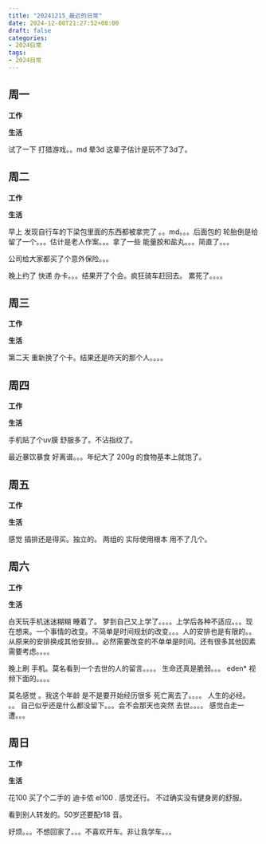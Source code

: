 ```yaml
---
title: "20241215_最近的日常"
date: 2024-12-08T21:27:52+08:00
draft: false
categories:
- 2024日常
tags:
- 2024日常
---
```



## 周一

**工作**



**生活**

试了一下 打猎游戏。。md  晕3d 这辈子估计是玩不了3d了。



## 周二

**工作**



**生活**

早上 发现自行车的下梁包里面的东西都被拿完了 。。md。。。后面包的 轮胎倒是给留了一个。。。估计是老人作案。。。拿了一些 能量胶和盐丸。。。简直了。。。

公司给大家都买了个意外保险。。。

晚上约了 快递 办卡。。。结果开了个会。疯狂骑车赶回去。 累死了。。。。
## 周三


**工作**



**生活**


第二天 重新换了个卡。结果还是昨天的那个人。。。。


## 周四


**工作**



**生活**

手机贴了个uv膜  舒服多了。不沾指纹了。

最近暴饮暴食 好离谱。。。年纪大了 200g 的食物基本上就饱了。

## 周五


**工作**



**生活**

感觉 插排还是得买。独立的。  两组的 实际使用根本 用不了几个。
## 周六


**工作**



**生活**

白天玩手机迷迷糊糊 睡着了。 梦到自己又上学了。。。。上学后各种不适应。。。现在想来。一个事情的改变。不简单是时间规划的改变。。。人的安排也是有限的。。 从原来的安排换成其他安排。。必然需要改变的不单单是时间。还有很多其他因素需要考虑。。。。

晚上刷 手机。莫名看到一个去世的人的留言。。。。 生命还真是脆弱。。。 eden* 视频下面的。。。。

莫名感觉 。我这个年龄 是不是要开始经历很多 死亡离去了。。。。 人生的必经。 。。 自己似乎还是什么都没留下。。。会不会那天也突然 去世。。。。  感觉白走一遭。。。  


## 周日


**工作**



**生活**

花100 买了个二手的 迪卡侬 el100 . 感觉还行。 不过确实没有健身房的舒服。

看到别人转发的。50岁还要配r18 音。

好烦。。。不想回家了。。。不喜欢开车。非让我学车。。。


